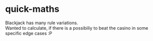 # quick-maths

Blackjack has many rule variations.  
Wanted to calculate, if there is a possibiliy to beat the casino in some specific edge cases :P
